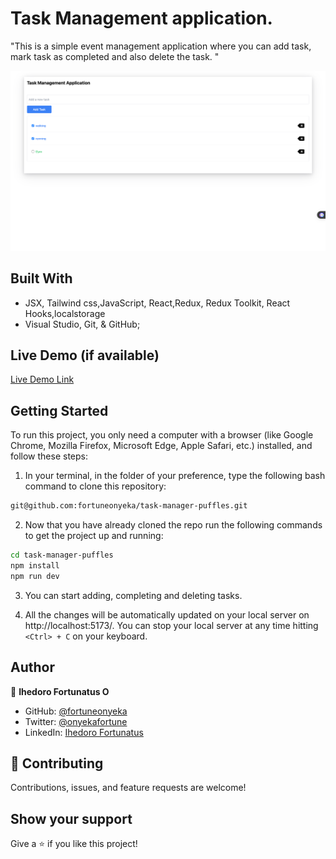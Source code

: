 # Task Management application.
"This is a simple event management application where you can add task, mark task as completed and also delete the task.
"




![Screenshot](src/assets//Tak-Manager.png)


## Built With

- JSX, Tailwind css,JavaScript, React,Redux, Redux Toolkit, React Hooks,localstorage
- Visual Studio, Git, & GitHub;


## Live Demo (if available)

[Live Demo Link](https://task-manager-puffles.vercel.app/) 

## Getting Started

To run this project, you only need a computer with a browser (like Google Chrome, Mozilla Firefox, Microsoft Edge, Apple Safari, etc.) installed, and follow these steps:

1. In your terminal, in the folder of your preference, type the following bash command to clone this repository:

```sh
git@github.com:fortuneonyeka/task-manager-puffles.git
```

2. Now that you have already cloned the repo run the following commands to get the project up and running:
```sh
cd task-manager-puffles
npm install
npm run dev
```

3.  You can start adding, completing and deleting tasks.

4.  All the changes will be automatically updated on your local server on http://localhost:5173/. You can stop your local server at any time hitting `<Ctrl> + C` on your keyboard.




## Author

👤 **Ihedoro Fortunatus O**

- GitHub: [@fortuneonyeka](https://github.com/fortuneonyeka)
- Twitter: [@onyekafortune](https://twitter.com/onyekafortune)
- LinkedIn: [Ihedoro Fortunatus](https://www.linkedin.com/in/fortunatus-ihedoro/)

## 🤝 Contributing

Contributions, issues, and feature requests are welcome!

## Show your support

Give a ⭐️ if you like this project!